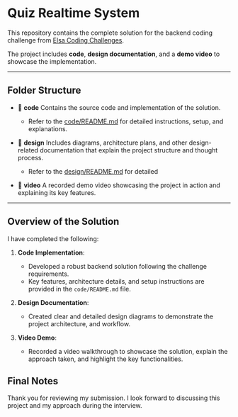 # Quiz Realtime System

This repository contains the complete solution for the backend coding challenge from [Elsa Coding Challenges](https://github.com/elsa/coding-challenges).

The project includes **code**, **design documentation**, and a **demo video** to showcase the implementation.

---

## Folder Structure

- 📁 **code**
  Contains the source code and implementation of the solution.
  - Refer to the [code/README.md](code/README.md) for detailed instructions, setup, and explanations.

- 📁 **design**
  Includes diagrams, architecture plans, and other design-related documentation that explain the project structure and thought process.
  - Refer to the [design/README.md](design/README.md) for detailed

- 📁 **video**
  A recorded demo video showcasing the project in action and explaining its key features.

---

## Overview of the Solution

I have completed the following:
1. **Code Implementation**:
   - Developed a robust backend solution following the challenge requirements.
   - Key features, architecture details, and setup instructions are provided in the `code/README.md` file.

2. **Design Documentation**:
   - Created clear and detailed design diagrams to demonstrate the project architecture, and workflow.

3. **Video Demo**:
   - Recorded a video walkthrough to showcase the solution, explain the approach taken, and highlight the key functionalities.

## Final Notes
Thank you for reviewing my submission. I look forward to discussing this project and my approach during the interview.
